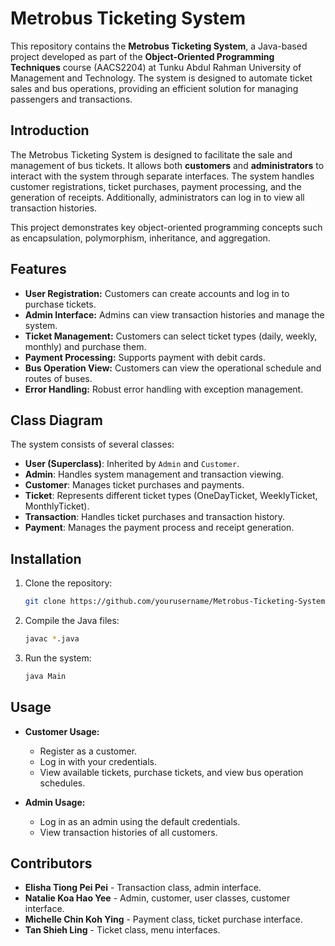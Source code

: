 # Metrobus Ticketing System

This repository contains the **Metrobus Ticketing System**, a Java-based project developed as part of the **Object-Oriented Programming Techniques** course (AACS2204) at Tunku Abdul Rahman University of Management and Technology. The system is designed to automate ticket sales and bus operations, providing an efficient solution for managing passengers and transactions.

## Introduction
The Metrobus Ticketing System is designed to facilitate the sale and management of bus tickets. It allows both **customers** and **administrators** to interact with the system through separate interfaces. The system handles customer registrations, ticket purchases, payment processing, and the generation of receipts. Additionally, administrators can log in to view all transaction histories.

This project demonstrates key object-oriented programming concepts such as encapsulation, polymorphism, inheritance, and aggregation.

## Features
- **User Registration:** Customers can create accounts and log in to purchase tickets.
- **Admin Interface:** Admins can view transaction histories and manage the system.
- **Ticket Management:** Customers can select ticket types (daily, weekly, monthly) and purchase them.
- **Payment Processing:** Supports payment with debit cards.
- **Bus Operation View:** Customers can view the operational schedule and routes of buses.
- **Error Handling:** Robust error handling with exception management.
  
## Class Diagram  
The system consists of several classes:  
- **User (Superclass)**: Inherited by `Admin` and `Customer`.
- **Admin**: Handles system management and transaction viewing.
- **Customer**: Manages ticket purchases and payments.
- **Ticket**: Represents different ticket types (OneDayTicket, WeeklyTicket, MonthlyTicket).
- **Transaction**: Handles ticket purchases and transaction history.
- **Payment**: Manages the payment process and receipt generation.

## Installation
1. Clone the repository:
   ```bash
   git clone https://github.com/yourusername/Metrobus-Ticketing-System.git
   ```
2. Compile the Java files:
   ```bash
   javac *.java
   ```
3. Run the system:
   ```bash
   java Main
   ```

## Usage
- **Customer Usage:**
  - Register as a customer.
  - Log in with your credentials.
  - View available tickets, purchase tickets, and view bus operation schedules.
  
- **Admin Usage:**
  - Log in as an admin using the default credentials.
  - View transaction histories of all customers.

## Contributors
- **Elisha Tiong Pei Pei** - Transaction class, admin interface.
- **Natalie Koa Hao Yee** - Admin, customer, user classes, customer interface.
- **Michelle Chin Koh Ying** - Payment class, ticket purchase interface.
- **Tan Shieh Ling** - Ticket class, menu interfaces.
